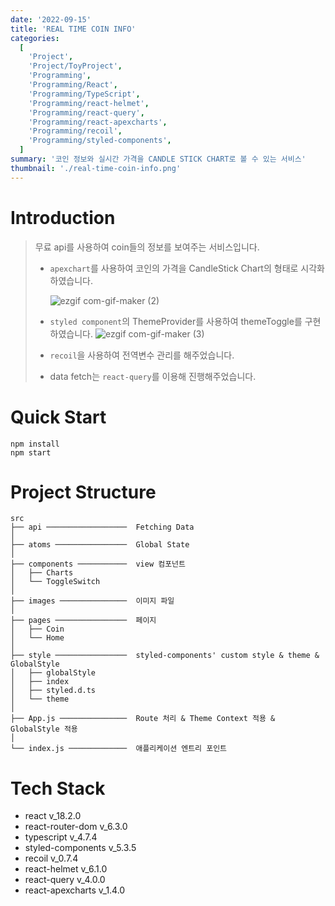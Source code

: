 ```yaml
---
date: '2022-09-15'
title: 'REAL TIME COIN INFO'
categories:
  [
    'Project',
    'Project/ToyProject',
    'Programming',
    'Programming/React',
    'Programming/TypeScript',
    'Programming/react-helmet',
    'Programming/react-query',
    'Programming/react-apexcharts',
    'Programming/recoil',
    'Programming/styled-components',
  ]
summary: '코인 정보와 실시간 가격을 CANDLE STICK CHART로 볼 수 있는 서비스'
thumbnail: './real-time-coin-info.png'
---
```


# Introduction

> 무료 api를 사용하여 coin들의 정보를 보여주는 서비스입니다.
>
> - `apexchart`를 사용하여 코인의 가격을 CandleStick Chart의 형태로 시각화하였습니다.
>
>   ![ezgif com-gif-maker (2)](https://user-images.githubusercontent.com/56423604/197561313-2defe8e5-31d0-4402-9a2a-13614b0d76a2.gif)
>
> - `styled component`의 ThemeProvider를 사용하여 themeToggle를 구현하였습니다.
>   ![ezgif com-gif-maker (3)](https://user-images.githubusercontent.com/56423604/197562141-cf451cff-16bd-41c0-83e8-66818a7c482b.gif)
>
> - `recoil`을 사용하여 전역변수 관리를 해주었습니다.
>
> - data fetch는 `react-query`를 이용해 진행해주었습니다.

# Quick Start

```shell
npm install
npm start
```

# Project Structure

```Plain Text
src
├── api ──────────────────  Fetching Data
│
├── atoms ────────────────  Global State
│
├── components ───────────  view 컴포넌트
│   ├── Charts
│   └── ToggleSwitch
│
├── images ───────────────  이미지 파일
│
├── pages ────────────────  페이지
│   ├── Coin
│   └── Home
│
├── style ────────────────  styled-components' custom style & theme & GlobalStyle
│   ├── globalStyle
│   ├── index
│   ├── styled.d.ts
│   └── theme
│
├── App.js ───────────────  Route 처리 & Theme Context 적용 & GlobalStyle 적용
│
└── index.js ─────────────  애플리케이션 엔트리 포인트
```

# Tech Stack

- react v_18.2.0
- react-router-dom v_6.3.0
- typescript v_4.7.4
- styled-components v_5.3.5
- recoil v_0.7.4
- react-helmet v_6.1.0
- react-query v_4.0.0
- react-apexcharts v_1.4.0

